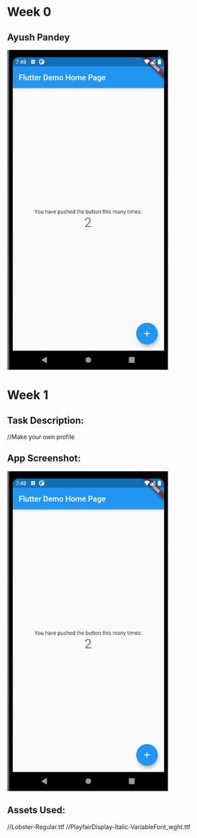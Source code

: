 # Week 0
## Ayush Pandey
![Ayush-Pandey](https://github.com/skully-coder/IECSE-App-Winter-Project-20/blob/Ayush-Pandey/Task%200/Ayush-Pandey.png)

# Week 1
## Task Description:
//Make your own profile

## App Screenshot:
![Ayush-Pandey](https://github.com/skully-coder/IECSE-App-Winter-Project-20/blob/Ayush-Pandey/Task%200/Ayush-Pandey.png)

## Assets Used:
//Lobster-Regular.ttf
//PlayfairDisplay-Italic-VariableFont_wght.ttf